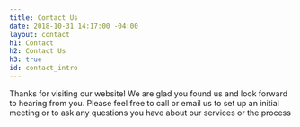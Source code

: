 ```yaml
---
title: Contact Us
date: 2018-10-31 14:17:00 -04:00
layout: contact
h1: Contact
h2: Contact Us
h3: true
id: contact_intro
---
```


Thanks for visiting our website!  We are glad you found us and look forward to hearing from you. Please feel free to call or email us to set up an initial meeting or to ask any questions you have about our services or the process
